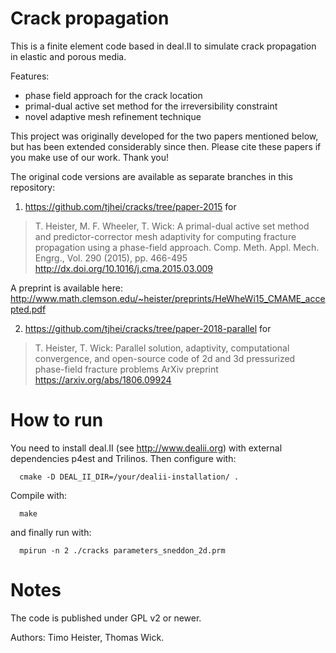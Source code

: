 # Crack propagation

This is a finite element code based in deal.II to simulate crack propagation
in elastic and porous media.

Features:
- phase field approach for the crack location
- primal-dual active set method for the irreversibility constraint
- novel adaptive mesh refinement technique

This project was originally developed for the two papers mentioned below, but
has been extended considerably since then. Please cite these papers if you
make use of our work. Thank you!

The original code versions are available as separate branches in this repository:

1. https://github.com/tjhei/cracks/tree/paper-2015 for

> T. Heister, M. F. Wheeler, T. Wick:
> A primal-dual active set method and predictor-corrector mesh adaptivity for computing fracture propagation using a phase-field approach.
> Comp. Meth. Appl. Mech. Engrg., Vol. 290 (2015), pp. 466-495
> http://dx.doi.org/10.1016/j.cma.2015.03.009

A preprint is available here: http://www.math.clemson.edu/~heister/preprints/HeWheWi15_CMAME_accepted.pdf

2. https://github.com/tjhei/cracks/tree/paper-2018-parallel for

> T. Heister, T. Wick:
> Parallel solution, adaptivity, computational convergence, and open-source code of 2d and 3d pressurized phase-field fracture problems
> ArXiv preprint
> https://arxiv.org/abs/1806.09924

# How to run

You need to install deal.II (see http://www.dealii.org) with external
dependencies p4est and Trilinos. Then configure with:

```
  cmake -D DEAL_II_DIR=/your/dealii-installation/ .
```
Compile with:
```
  make
```
and finally run with:
```
  mpirun -n 2 ./cracks parameters_sneddon_2d.prm
```

# Notes

The code is published under GPL v2 or newer.

Authors: Timo Heister, Thomas Wick.
